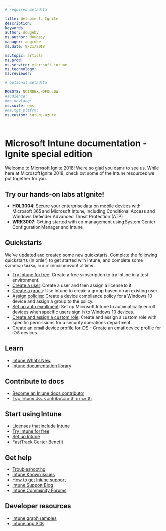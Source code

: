 ```yaml
---
# required metadata

title: Welcome to Ignite
description: 
keywords:
author: dougeby
ms.author: dougeby
manager: angrobe
ms.date: 9/21/2018

ms.topic: article
ms.prod:
ms.service: microsoft-intune
ms.technology:
ms.reviewer: 

# optional metadata

ROBOTS: NOINDEX,NOFOLLOW
#audience:
#ms.devlang:
ms.suite: ems
#ms.tgt_pltfrm:
ms.custom: intune-azure

---
```


# Microsoft Intune documentation - Ignite special edition
Welcome to Microsoft Ignite 2018! We're so glad you came to see us. While here at Microsoft Ignite 2018, check out some of the Intune resources we put together for you.

## Try our hands-on labs at Ignite!
- **HOL3004**: Secure your enterprise data on mobile devices with Microsoft 365 and Microsoft Intune, including Conditional Access and Windows Defender Advanced Threat Protection (ATP)
- **WRK3007**: Getting started with co-management using System Center Configuration Manager and Intune

## Quickstarts
We've updated and created some new quickstarts. Complete the following quickstarts (in order) to get started with Intune, and complete some common tasks, in a minimal amount of time.

- [Try Intune for free](free-trial-sign-up.md): Create a free subscription to try Intune in a test environment.    
- [Create a user](quickstart-create-user.md): Create a user and then assign a license to it.
- [Create a group](quickstart-create-group.md): Use Intune to create a group based on an existing user.
- [Assign policies](get-started-policies.md): Create a device compliance policy for a Windows 10 device and assign a group to the policy.
- [Set up auto enrollment](quickstart-setup-auto-enrollment.md): Set up Microsoft Intune to automatically enroll devices when specific users sign in to Windows 10 devices.
- [Create and assign a custom role](quickstart-create-custom-role.md): Create and assign a custom role with specific permissions for a security operations department. 
- [Create an email device profile for iOS](quickstart-email-profile.md) - Create an email device profile for iOS devices.

## Learn
- [Intune What’s New](whats-new.md)
- [Intune documentation library](https://docs.microsoft.com/intune/)

## Contribute to docs
- [Become an Intune docs contributor](https://github.com/MicrosoftDocs/IntuneDocs/blob/master/README.md)  
- [Top Intune doc contributors this month](https://github.com/MicrosoftDocs/IntuneDocs/graphs/contributors?from=2018-09-01&to=2018-09-30&type=c)  

## Start using Intune
- [Licenses that include Intune](licenses.md)
- [Try Intune for free](free-trial-sign-up.md)
- [Set up Intune](setup-steps.md)
- [FastTrack Center Benefit](https://docs.microsoft.com/enterprise-mobility-security/Solutions/enterprise-mobility-fasttrack-program)

## Get help
- [Troubleshooting](help-desk-operators.md)
- [Intune Known Issues](known-issues.md)
- [How to get Intune support](get-support.md)
- [Intune Support Blog](https://blogs.technet.microsoft.com/intunesupport/)
- [Intune Community Forums](https://techcommunity.microsoft.com/t5/Enterprise-Mobility-Security/ct-p/EMS)

## Developer resources
- [Intune graph samples](https://github.com/microsoftgraph/powershell-intune-samples)
- [Intune app SDK](app-sdk-get-started.md)